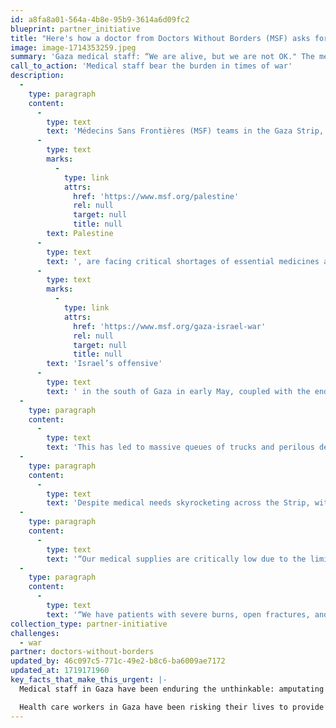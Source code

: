 ```yaml
---
id: a8fa8a01-564a-4b8e-95b9-3614a6d09fc2
blueprint: partner_initiative
title: "Here's how a doctor from Doctors Without Borders (MSF) asks for help."
image: image-1714353259.jpeg
summary: 'Gaza medical staff: “We are alive, but we are not OK." The mental health impact of an unyielding war will leave health workers with scars for years to come.'
call_to_action: 'Medical staff bear the burden in times of war'
description:
  -
    type: paragraph
    content:
      -
        type: text
        text: 'Médecins Sans Frontières (MSF) teams in the Gaza Strip, '
      -
        type: text
        marks:
          -
            type: link
            attrs:
              href: 'https://www.msf.org/palestine'
              rel: null
              target: null
              title: null
        text: Palestine
      -
        type: text
        text: ', are facing critical shortages of essential medicines and equipment. Our teams have been unable to bring any medical supplies into Gaza since the end of April. The closure of the Rafah border crossing, following '
      -
        type: text
        marks:
          -
            type: link
            attrs:
              href: 'https://www.msf.org/gaza-israel-war'
              rel: null
              target: null
              title: null
        text: 'Israel’s offensive'
      -
        type: text
        text: ' in the south of Gaza in early May, coupled with the endless red tape imposed by Israeli authorities, have dramatically congested the flow of humanitarian aid through the Kerem Shalom entry point.'
  -
    type: paragraph
    content:
      -
        type: text
        text: 'This has led to massive queues of trucks and perilous delays in the delivery of humanitarian assistance across Gaza. Even when aid can finally enter the Strip, insecurity often does not allow humanitarian organisations to get it where it is desperately needed.'
  -
    type: paragraph
    content:
      -
        type: text
        text: 'Despite medical needs skyrocketing across the Strip, without a significant refill of medical supplies in the coming days, MSF might have to stop or drastically reduce some of our medical activities in Gaza.'
  -
    type: paragraph
    content:
      -
        type: text
        text: '“Our medical supplies are critically low due to the limited flow of aid that is being allowed into Gaza by the Israeli authorities,” Guillemette Thomas, MSF medical coordinator in Palestine. “If we don’t manage to get medical supplies into Gaza very soon, we may have to stop our medical activities. This is an unthinkable reality given the desperate medical needs of thousands of people in Gaza.”'
  -
    type: paragraph
    content:
      -
        type: text
        text: '“We have patients with severe burns, open fractures, and we don’t even have enough painkillers to alleviate their suffering,” says Thomas. “In Nasser and Al-Aqsa hospitals, our teams have had to reduce the frequency of dressing changes for patients with severe burns due to the lack of sterile compress gauzes, without which could lead to more infected wounds.”'
collection_type: partner-initiative
challenges:
  - war
partner: doctors-without-borders
updated_by: 46c097c5-771c-49e2-b8c6-ba6009ae7172
updated_at: 1719171960
key_facts_that_make_this_urgent: |-
  Medical staff in Gaza have been enduring the unthinkable: amputating limbs without anesthesia, treating mass crush and burn injuries with extremely limited supplies, and trying to work as Israeli forces have repeatedly besieged hospitals like Nasser and Al-Shifa. MSF reiterates its call for an immediate and sustained ceasefire to prevent more death and destruction to the lives of people in Gaza.  

  Health care workers in Gaza have been risking their lives to provide medical care. Some, also including MSF colleagues, have been killed or detained. Others have been forced to flee facilities under Israeli forces’ evacuation orders, having to make the unconscionable decision of whether to leave patients behind or save their own lives.
---
```

